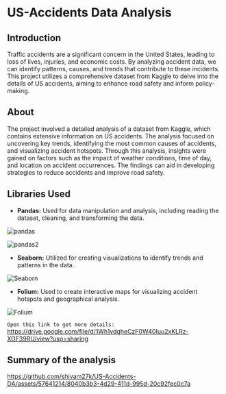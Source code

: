 # US-Accidents Data Analysis

## Introduction

Traffic accidents are a significant concern in the United States, leading to loss of lives, injuries, and economic costs. By analyzing accident data, we can identify patterns, causes, and trends that contribute to these incidents. This project utilizes a comprehensive dataset from Kaggle to delve into the details of US accidents, aiming to enhance road safety and inform policy-making.

## About

The project involved a detailed analysis of a dataset from Kaggle, which contains extensive information on US accidents. The analysis focused on uncovering key trends, identifying the most common causes of accidents, and visualizing accident hotspots. Through this analysis, insights were gained on factors such as the impact of weather conditions, time of day, and location on accident occurrences. The findings can aid in developing strategies to reduce accidents and improve road safety.

## Libraries Used

- **Pandas:** Used for data manipulation and analysis, including reading the dataset, cleaning, and transforming the data.

![pandas](https://github.com/shivam27k/US-Accidents-DA/assets/57641214/eb9d801e-2793-46bd-831a-94a5fb1aaa25)

![pandas2](https://github.com/shivam27k/US-Accidents-DA/assets/57641214/0b9f29fe-b61c-466c-9504-27523aae8200)

- **Seaborn:** Utilized for creating visualizations to identify trends and patterns in the data.

![Seaborn](https://github.com/shivam27k/US-Accidents-DA/assets/57641214/9152fff6-822e-4a76-a36f-6a71e2709930)

- **Folium:** Used to create interactive maps for visualizing accident hotspots and geographical analysis.

![Folium](https://github.com/shivam27k/US-Accidents-DA/assets/57641214/fc93ac07-21a5-430b-92bf-99afa4555ec5)

`Open this link to get more details:`
https://drive.google.com/file/d/1Wh1vdqheCzF0W40Iuu2xKLRz-XGF39RU/view?usp=sharing

## Summary of the analysis

https://github.com/shivam27k/US-Accidents-DA/assets/57641214/8040b3b3-4d29-411d-995d-20c92fec0c7a
